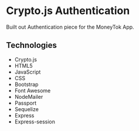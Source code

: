 # Crypto.js Authentication

Built out Authentication piece for the MoneyTok App. 

## Technologies
* Crypto.js
* HTML5
* JavaScript
* CSS
* Bootstrap
* Font Awesome
* NodeMailer
* Passport
* Sequelize
* Express
* Express-session